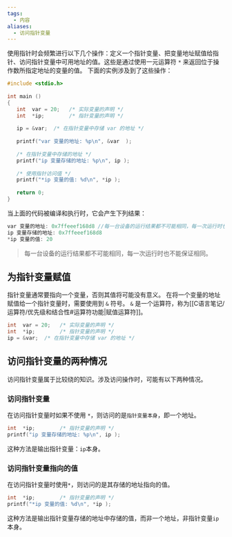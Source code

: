 ```yaml
---
tags:
  - 内容
aliases:
  - 访问指针变量
---
```

使用指针时会频繁进行以下几个操作：定义一个指针变量、把变量地址赋值给指针、访问指针变量中可用地址的值。这些是通过使用一元运算符 `*` 来返回位于操作数所指定地址的变量的值。
下面的实例涉及到了这些操作：
```C
#include <stdio.h>
 
int main ()
{
   int  var = 20;   /* 实际变量的声明 */
   int  *ip;        /* 指针变量的声明 */
 
   ip = &var;  /* 在指针变量中存储 var 的地址 */
 
   printf("var 变量的地址: %p\n", &var  );
 
   /* 在指针变量中存储的地址 */
   printf("ip 变量存储的地址: %p\n", ip );
 
   /* 使用指针访问值 */
   printf("*ip 变量的值: %d\n", *ip );
 
   return 0;
}
```

当上面的代码被编译和执行时，它会产生下列结果：
```C
var 变量的地址: 0x7ffeeef168d8 //每一台设备的运行结果都不可能相同，每一次运行时也不能保证相同。
ip 变量存储的地址: 0x7ffeeef168d8
*ip 变量的值: 20
```
> 每一台设备的运行结果都不可能相同，每一次运行时也不能保证相同。

## 为指针变量赋值
指针变量通常要指向一个变量，否则其值将可能没有意义。
在将一个变量的地址赋值给一个指针变量时，需要使用到 `&` 符号。
`&` 是一个运算符，称为[[C语言笔记/运算符/优先级和结合性#运算符功能|赋值运算符]]。
```C
int  var = 20;   /* 实际变量的声明 */
int  *ip;        /* 指针变量的声明 */
ip = &var;  /* 在指针变量中存储 var 的地址 */
```

## 访问指针变量的两种情况

访问指针变量属于比较绕的知识。涉及访问操作时，可能有以下两种情况。
### 访问指针变量 
在访问指针变量时如果不使用 `*`，则访问的是`指针变量本身`，即一个地址。
```C
int  *ip;        /* 指针变量的声明 */
printf("ip 变量存储的地址: %p\n", ip );
```
这种方法是输出指针变量：`ip`本身。

### 访问指针变量指向的值
在访问指针变量时使用`*`，则访问的是其存储的地址指向的值。
```C
int  *ip;        /* 指针变量的声明 */
printf("*ip 变量的值: %d\n", *ip );
```
这种方法是输出指针变量存储的地址中存储的值，而非一个地址，非指针变量`ip`本身。
